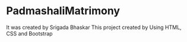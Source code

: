 # PadmashaliMatrimony
It was created by Srigada Bhaskar
This project created by Using HTML, CSS  and Bootstrap
